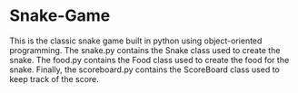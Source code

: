 # Snake-Game

This is the classic snake game built in python using object-oriented programming. The snake.py contains the Snake class used to create the snake.
The food.py contains the Food class used to create the food for the snake. Finally, the scoreboard.py contains the ScoreBoard class used to keep track of the score.


